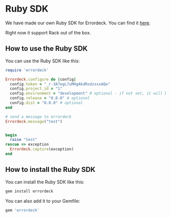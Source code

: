 # Ruby SDK

We have made our own Ruby SDK for Errordeck. You can find it [here](https://github.com/errordeck/errordeck-ruby).

Right now it support Rack out of the box.

## How to use the Ruby SDK

You can use the Ruby SDK like this:

```ruby
require 'errordeck'

Errordeck.configure do |config|
  config.token = "_r-3A7egL7uMHgAkdRodzxxxAQo"
  config.project_id = "1"
  config.environment = "development" # optional - if not set, it will be set to Rails.env
  config.release = "0.0.0" # optional
  config.dist = "0.0.0" # optional
end

# send a message to errordeck
Errordeck.message("test")


begin
  raise "test"
rescue => exception
  Errordeck.capture(exception)
end
```

## How to install the Ruby SDK

You can install the Ruby SDK like this:

```bash
gem install errordeck
```
You can also add it to your Gemfile:

```ruby
gem 'errordeck'
```